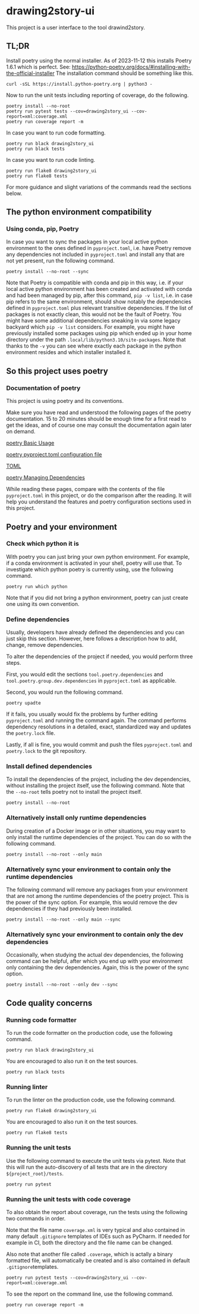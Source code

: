# drawing2story-ui

This project is a user interface to the tool drawind2story.

## TL;DR

Install poetry using the normal installer.
As of 2023-11-12 this installs Poetry 1.6.1 which is perfect.
See: https://python-poetry.org/docs/#installing-with-the-official-installer
The installation command should be something like this.

``` 
curl -sSL https://install.python-poetry.org | python3 -
```
Now to run the unit tests including reporting of coverage, do the following.

```
poetry install --no-root
poetry run pytest tests --cov=drawing2story_ui --cov-report=xml:coverage.xml
poetry run coverage report -m
```

In case you want to run code formatting.

```
poetry run black drawing2story_ui
poetry run black tests
```

In case you want to run code linting.

```
poetry run flake8 drawing2story_ui
poetry run flake8 tests
```

For more guidance and slight variations of the commands read the sections below.

## The python environment compatibility

### Using conda, pip, Poetry

In case you want to sync the packages in your local active python environment
to the ones defined in `pyproject.toml`, i.e. have Poetry remove any dependencies
not included in `pyproject.toml` and install any that are not yet present,
run the following command.

```
poetry install --no-root --sync
```

Note that Poetry is compatible with conda and pip in this way, i.e. if your
local active python environment has been created and activated with conda
and had been managed by pip, after this command, `pip -v list`, i.e. in case pip
refers to the same environment, should show notably the dependencies defined
in `pyproject.toml` plus relevant transitive dependencies.
If the list of packages is not exactly clean, this would not be the fault of Poetry.
You might have some additional dependencies sneaking in via some legacy backyard
which `pip -v list` considers. For example, you might have previously installed
some packages using pip which ended up in your home directory under the path
`.local/lib/python3.10/site-packages`. Note that thanks to the `-v` you can
see where exactly each package in the python environment resides and which
installer installed it.

## So this project uses poetry

### Documentation of poetry

This project is using poetry and its conventions.

Make sure you have read and understood the following pages of the poetry documentation. 15 to 20 minutes should be
enough time for a first read to get the ideas, and of course one may consult the documentation again later on demand.

[poetry Basic Usage](https://python-poetry.org/docs/basic-usage/)

[poetry pyproject.toml configuration file](https://python-poetry.org/docs/pyproject/)

[TOML](https://toml.io/en/)

[poetry Managing Dependencies](https://python-poetry.org/docs/managing-dependencies/)

While reading these pages, compare with the contents of the file `pyproject.toml` in this project, or do the comparison
after the reading. It will help you understand the features and poetry configuration sections used in this project.

## Poetry and your environment

### Check which python it is

With poetry you can just bring your own python environment. For example, if a conda environment is activated in your
shell, poetry will use that. To investigate which python poetry is currently using, use the following command.

`poetry run which python`

Note that if you did not bring a python environment, poetry can just create one using its own convention.

### Define dependencies

Usually, developers have already defined the dependencies and you can just skip this section.
However, here follows a description how to add, change, remove dependencies.

To alter the dependencies of the project if needed, you would perform three steps.

First, you would edit the sections `tool.poetry.dependencies` and `tool.poetry.group.dev.dependencies` in
`pyproject.toml` as applicable.

Second, you would run the following command.

`poetry upadte`

If it fails, you usually would fix the problems by further editing `pyproject.toml` and running the command again.
The command performs dependency resolutions in a detailed, exact, standardized way and updates the `poetry.lock` file.

Lastly, if all is fine, you would commit and push the files `pyproject.toml` and `poetry.lock` to the git repository.

### Install defined dependencies

To install the dependencies of the project, including the dev dependencies, without installing the project itself,
use the following command. Note that the `--no-root` tells poetry not to install the project itself.

`poetry install --no-root`

### Alternatively install only runtime dependencies

During creation of a Docker image or in other situations, you may want to only install the runtime dependencies of the
project. You can do so with the following command.

`poetry install --no-root --only main`

### Alternatively sync your environment to contain only the runtime dependencies

The following command will remove any packages from your environment that are not among the runtime dependencies of the
poetry project. This is the power of the sync option. For example, this would remove the dev dependencies if they had
previously been installed.

`poetry install --no-root --only main --sync`

### Alternatively sync your environment to contain only the dev dependencies

Occasionally, when studying the actual dev dependencies, the following command can be helpful, after which you end up
with your environment only containing the dev dependencies. Again, this is the power of the sync option.

`poetry install --no-root --only dev --sync`

## Code quality concerns

### Running code formatter

To run the code formatter on the production code, use the following command.

`poetry run black drawing2story_ui`

You are encouraged to also run it on the test sources.

`poetry run black tests`

### Running linter

To run the linter on the production code, use the following command.

`poetry run flake8 drawing2story_ui`

You are encouraged to also run it on the test sources.

`poetry run flake8 tests`

### Running the unit tests

Use the following command to execute the unit tests via pytest. Note that this will run the auto-discovery of all tests
that are in the directory `${project_root}/tests`.

`poetry run pytest`

### Running the unit tests with code coverage

To also obtain the report about coverage, run the tests using the following two commands in order.

Note that the file  name `coverage.xml` is very typical and also contained in many default `.gitignore` templates of
IDEs such as PyCharm.  If needed for example in CI, both the directory and the file name can be changed.

Also note that another file called `.coverage`, which is actally a binary formatted file, will automatically be created
and is also contained in default `.gitignore`templates.

`poetry run pytest tests --cov=drawing2story_ui --cov-report=xml:coverage.xml`

To see the report on the command line, use the following command.

`poetry run coverage report -m`
